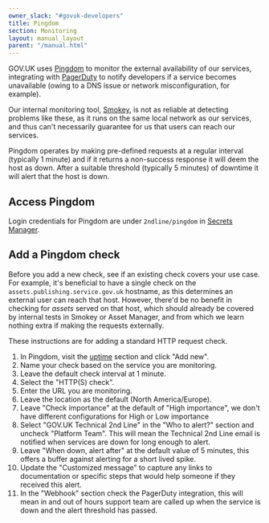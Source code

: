 ```yaml
---
owner_slack: "#govuk-developers"
title: Pingdom
section: Monitoring
layout: manual_layout
parent: "/manual.html"
---
```


GOV.UK uses [Pingdom](https://www.pingdom.com/) to monitor the external availability of our services, integrating with [PagerDuty](/manual/pagerduty.html) to notify developers if a service becomes unavailable (owing to a DNS issue or network misconfiguration, for example).

Our internal monitoring tool, [Smokey](https://github.com/alphagov/smokey), is not as reliable at detecting problems like these, as it runs on the same local network as our services, and thus can't necessarily guarantee for us that users can reach our services.

Pingdom operates by making pre-defined requests at a regular interval (typically 1 minute) and if it returns a non-success response it will deem the host as down. After a suitable threshold (typically 5 minutes) of downtime it will alert that the host is down.

## Access Pingdom

Login credentials for Pingdom are under `2ndline/pingdom` in [Secrets Manager](secrets-manager.html).

## Add a Pingdom check

Before you add a new check, see if an existing check covers your use case. For example, it's beneficial to have a single check on the `assets.publishing.service.gov.uk` hostname, as this determines an external user can reach that host. However, there'd be no benefit in checking for _assets_ served on that host, which should already be covered by internal tests in Smokey or Asset Manager, and from which we learn nothing extra if making the requests externally.

These instructions are for adding a standard HTTP request check.

1. In Pingdom, visit the [uptime](https://my.pingdom.com/app/newchecks/checks)
   section and click "Add new".
1. Name your check based on the service you are monitoring.
1. Leave the default check interval at 1 minute.
1. Select the "HTTP(S) check".
1. Enter the URL you are monitoring.
1. Leave the location as the default (North America/Europe).
1. Leave "Check importance" at the default of "High importance", we don't have
   different configurations for High or Low importance
1. Select "GOV.UK Technical 2nd Line" in the "Who to alert?" section and
   uncheck "Platform Team". This will mean the Technical 2nd Line email is
   notified when services are down for long enough to alert.
1. Leave "When down, alert after" at the default value of 5 minutes, this
   offers a buffer against alerting for a short lived spike.
1. Update the "Customized message" to capture any links to documentation
   or specific steps that would help someone if they received this alert.
1. In the "Webhook" section check the PagerDuty integration, this will mean in
   and out of hours support team are called up when the service is down and the
   alert threshold has passed.
